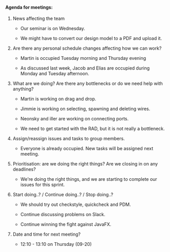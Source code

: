####  Agenda for meetings:

1. News affecting the team

    - Our seminar is on Wednesday.

    - We might have to convert our design model to a PDF and upload it.

2. Are there any personal schedule changes affecting how we can work?

    - Martin is occupied Tuesday morning and Thursday evening

    - As discussed last week, Jacob and Elias are occupied during Monday and Tuesday afternoon.

3. What are we doing? Are there any bottlenecks or do we need help with anything?

    - Martin is working on drag and drop.

    - Jimmie is working on selecting, spawning and deleting wires.

    - Neonsky and iller are working on connecting ports.

    - We need to get started with the RAD, but it is not really a bottleneck.

4. Assign/reassign issues and tasks to group members.

    - Everyone is already occupied. New tasks will be assigned next meeting.

5. Prioritisation: are we doing the right things? Are we closing in on any deadlines?

    - We're doing the right things, and we are starting to complete our issues for this sprint.

6. Start doing..? / Continue doing..? / Stop doing..?

    - We should try out checkstyle, quickcheck and PDM. 

    - Continue discussing problems on Slack.

    - Continue winning the fight against JavaFX.

7. Date and time for next meeting?

    - 12:10 - 13:10 on Thursday (09-20)
